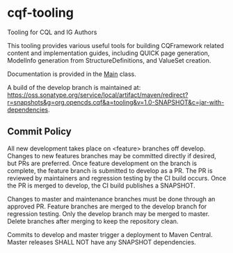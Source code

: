 # cqf-tooling

Tooling for CQL and IG Authors

This tooling provides various useful tools for building CQFramework related content and implementation guides, including QUICK page generation, ModelInfo generation from StructureDefinitions, and ValueSet creation.

Documentation is provided in the [Main](https://github.com/cqframework/cqf-tooling/blob/master/src/main/java/org/opencds/cqf/Main.java) class.

A build of the develop branch is maintained at: https://oss.sonatype.org/service/local/artifact/maven/redirect?r=snapshots&g=org.opencds.cqf&a=tooling&v=1.0-SNAPSHOT&c=jar-with-dependencies.

## Commit Policy

All new development takes place on &lt;feature&gt; branches off develop. Changes to new features branches may be committed directly if desired, but PRs are preferred. Once feature development on the branch is complete, the feature branch is submitted to develop as a PR. The PR is reviewed by maintainers and regression testing by the CI build occurs. Once the PR is merged to develop, the CI build publishes a SNAPSHOT.

Changes to master and maintenance branches must be done through an approved PR. Feature branches are merged to the develop branch for regression testing. Only the develop branch may be merged to master. Delete branches after merging to keep the repository clean.

Commits to develop and master trigger a deployment to Maven Central. Master releases SHALL NOT have any SNAPSHOT dependencies.